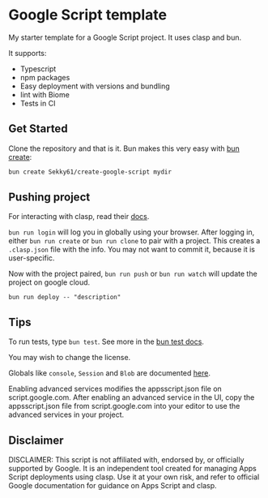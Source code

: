 # Google Script template

My starter template for a Google Script project.
It uses clasp and bun.

It supports:
- Typescript
- npm packages
- Easy deployment with versions and bundling
- lint with Biome
- Tests in CI

## Get Started

Clone the repository and that is it.
Bun makes this very easy with [bun create](https://bun.sh/docs/cli/bun-create):
```bash
bun create Sekky61/create-google-script mydir
```

## Pushing project

For interacting with clasp, read their [docs](https://github.com/google/clasp/blob/master/docs/README.md).

`bun run login` will log you in globally using your browser.
After logging in, either `bun run create` or `bun run clone` to pair with a project.
This creates a `.clasp.json` file with the info. You may not want to commit it, because it is user-specific.

Now with the project paired, `bun run push` or `bun run watch` will update the project on google cloud.

`bun run deploy -- "description"`

## Tips

To run tests, type `bun test`.
See more in the [bun test docs](https://bun.sh/docs/cli/test).

You may wish to change the license.

Globals like `console`, `Session` and `Blob` are documented [here](https://developers.google.com/apps-script/reference/base).

Enabling advanced services modifies the appsscript.json file on script.google.com. After enabling an advanced service in the UI, copy the appsscript.json file from script.google.com into your editor to use the advanced services in your project.

## Disclaimer

DISCLAIMER: This script is not affiliated with, endorsed by, or officially supported by Google.
It is an independent tool created for managing Apps Script deployments using clasp.
Use it at your own risk, and refer to official Google documentation for guidance on Apps Script and clasp.

